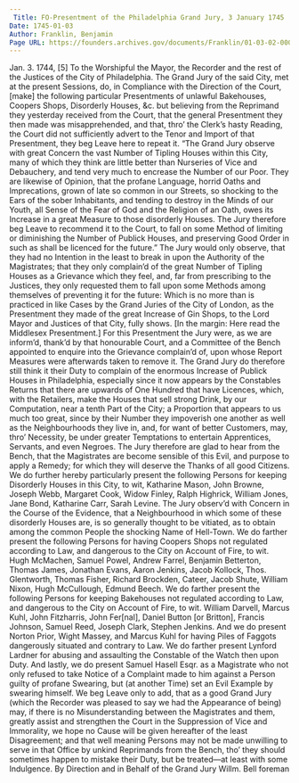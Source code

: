 ```yaml
---
 Title: FO-Presentment of the Philadelphia Grand Jury, 3 January 1745
Date: 1745-01-03
Author: Franklin, Benjamin
Page URL: https://founders.archives.gov/documents/Franklin/01-03-02-0002
---
```


Jan. 3. 1744, [5]
To the Worshipful the Mayor, the Recorder and the rest of the Justices of the City of Philadelphia.
The Grand Jury of the said City, met at the present Sessions, do, in Compliance with the Direction of the Court, [make] the following particular Presentments of unlawful Bakehouses, Coopers Shops, Disorderly Houses, &c. but believing from the Reprimand they yesterday received from the Court, that the general Presentment they then made was misapprehended, and that, thro’ the Clerk’s hasty Reading, the Court did not sufficiently advert to the Tenor and Import of that Presentment, they beg Leave here to repeat it.
“The Grand Jury observe with great Concern the vast Number of Tipling Houses within this City, many of which they think are little better than Nurseries of Vice and Debauchery, and tend very much to encrease the Number of our Poor. They are likewise of Opinion, that the profane Language, horrid Oaths and Imprecations, grown of late so common in our Streets, so shocking to the Ears of the sober Inhabitants, and tending to destroy in the Minds of our Youth, all Sense of the Fear of God and the Religion of an Oath, owes its Increase in a great Measure to those disorderly Houses. The Jury therefore beg Leave to recommend it to the Court, to fall on some Method of limiting or diminishing the Number of Publick Houses, and preserving Good Order in such as shall be licenced for the future.”
The Jury would only observe, that they had no Intention in the least to break in upon the Authority of the Magistrates; that they only complain’d of the great Number of Tipling Houses as a Grievance which they feel, and, far from prescribing to the Justices, they only requested them to fall upon some Methods among themselves of preventing it for the future: Which is no more than is practiced in like Cases by the Grand Juries of the City of London, as the Presentment they made of the great Increase of Gin Shops, to the Lord Mayor and Justices of that City, fully shows. [In the margin: Here read the Middlesex Presentment.] For this Presentment the Jury were, as we are inform’d, thank’d by that honourable Court, and a Committee of the Bench appointed to enquire into the Grievance complain’d of, upon whose Report Measures were afterwards taken to remove it. The Grand Jury do therefore still think it their Duty to complain of the enormous Increase of Publick Houses in Philadelphia, especially since it now appears by the Constables Returns that there are upwards of One Hundred that have Licences, which, with the Retailers, make the Houses that sell strong Drink, by our Computation, near a tenth Part of the City; a Proportion that appears to us much too great, since by their Number they impoverish one another as well as the Neighbourhoods they live in, and, for want of better Customers, may, thro’ Necessity, be under greater Temptations to entertain Apprentices, Servants, and even Negroes. The Jury therefore are glad to hear from the Bench, that the Magistrates are become sensible of this Evil, and purpose to apply a Remedy; for which they will deserve the Thanks of all good Citizens.
We do further hereby particularly present the following Persons for keeping Disorderly Houses in this City, to wit, Katharine Mason, John Browne, Joseph Webb, Margaret Cook, Widow Finley, Ralph Highrick, William Jones, Jane Bond, Katharine Carr, Sarah Levine.
The Jury observ’d with Concern in the Course of the Evidence, that a Neighbourhood in which some of these disorderly Houses are, is so generally thought to be vitiated, as to obtain among the common People the shocking Name of Hell-Town.
We do farther present the following Persons for having Coopers Shops not regulated according to Law, and dangerous to the City on Account of Fire, to wit. Hugh McMachen, Samuel Powel, Andrew Farrel, Benjamin Betterton, Thomas James, Jonathan Evans, Aaron Jenkins, Jacob Kollock, Thos. Glentworth, Thomas Fisher, Richard Brockden, Cateer, Jacob Shute, William Nixon, Hugh McCullough, Edmund Beech.
We do farther present the following Persons for keeping Bakehouses not regulated according to Law, and dangerous to the City on Account of Fire, to wit. William Darvell, Marcus Kuhl, John Fitzharris, John Fer[nal], Daniel Button [or Britton], Francis Johnson, Samuel Reed, Joseph Clark, Stephen Jenkins. And we do present Norton Prior, Wight Massey, and Marcus Kuhl for having Piles of Faggots dangerously situated and contrary to Law.
We do farther present Lynford Lardner for abusing and assaulting the Constable of the Watch then upon Duty.
And lastly, we do present Samuel Hasell Esqr. as a Magistrate who not only refused to take Notice of a Complaint made to him against a Person guilty of profane Swearing, but (at another Time) set an Evil Example by swearing himself.
We beg Leave only to add, that as a good Grand Jury (which the Recorder was pleased to say we had the Appearance of being) may, if there is no Misunderstanding between the Magistrates and them, greatly assist and strengthen the Court in the Suppression of Vice and Immorality, we hope no Cause will be given hereafter of the least Disagreement; and that well meaning Persons may not be made unwilling to serve in that Office by unkind Reprimands from the Bench, tho’ they should sometimes happen to mistake their Duty, but be treated—at least with some Indulgence.
By Direction and in Behalf of the Grand Jury
Willm. Bell foreman

